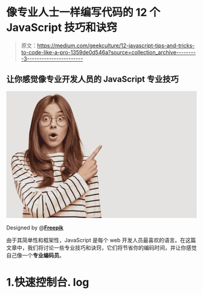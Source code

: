 # 像专业人士一样编写代码的 12 个 JavaScript 技巧和诀窍

> 原文：<https://medium.com/geekculture/12-javascript-tips-and-tricks-to-code-like-a-pro-1359de0d546a?source=collection_archive---------3----------------------->

## 让你感觉像专业开发人员的 JavaScript 专业技巧

![](img/47a7908c07cf3ea9473eb4fad008933d.png)

Designed by @[**Freepik**](https://www.freepik.com/)

由于其简单性和框架性，JavaScript 是每个 web 开发人员最喜欢的语言。在这篇文章中，我们将讨论一些专业技巧和诀窍，它们将节省你的编码时间，并让你感觉自己像一个**专业编码员**。

# 1.快速控制台. log